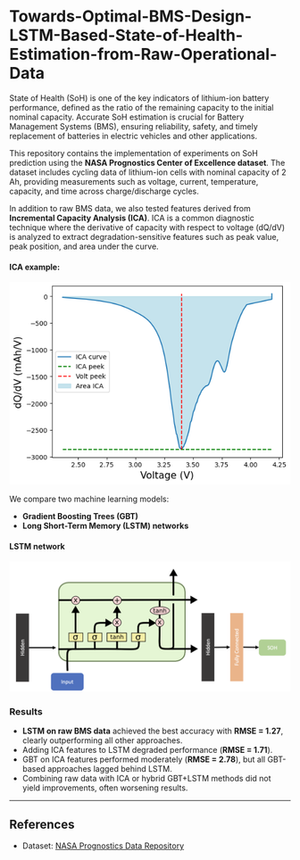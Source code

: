 # Towards-Optimal-BMS-Design-LSTM-Based-State-of-Health-Estimation-from-Raw-Operational-Data

State of Health (SoH) is one of the key indicators of lithium-ion battery performance, defined as the ratio of the remaining capacity to the initial nominal capacity. Accurate SoH estimation is crucial for Battery Management Systems (BMS), ensuring reliability, safety, and timely replacement of batteries in electric vehicles and other applications.

This repository contains the implementation of experiments on SoH prediction using the **NASA Prognostics Center of Excellence dataset**. The dataset includes cycling data of lithium-ion cells with nominal capacity of 2 Ah, providing measurements such as voltage, current, temperature, capacity, and time across charge/discharge cycles. 

In addition to raw BMS data, we also tested features derived from **Incremental Capacity Analysis (ICA)**. ICA is a common diagnostic technique where the derivative of capacity with respect to voltage (dQ/dV) is analyzed to extract degradation-sensitive features such as peak value, peak position, and area under the curve.


#### ICA example:

![ICA example](images/ica_example.png)

We compare two machine learning models:
- **Gradient Boosting Trees (GBT)**
- **Long Short-Term Memory (LSTM) networks**

#### LSTM network

![LSTM network](images/lstm1.png)


### Results
- **LSTM on raw BMS data** achieved the best accuracy with **RMSE = 1.27**, clearly outperforming all other approaches.  
- Adding ICA features to LSTM degraded performance (**RMSE = 1.71**).  
- GBT on ICA features performed moderately (**RMSE = 2.78**), but all GBT-based approaches lagged behind LSTM.  
- Combining raw data with ICA or hybrid GBT+LSTM methods did not yield improvements, often worsening results.  


---

##  References
- Dataset: [NASA Prognostics Data Repository](https://ti.arc.nasa.gov/tech/dash/groups/pcoe/prognostic-data-repository/#battery$0)  


